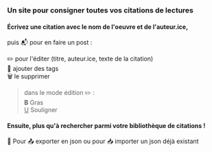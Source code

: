 ### Un site pour consigner toutes vos citations de lectures

#### Écrivez une citation avec le nom de l'oeuvre et de l'auteur.ice,
puis 📬 pour en faire un post :

✏️ pour l'éditer (titre, auteur.ice, texte de la citation) <br>
🔖 ajouter des tags <br>
🗑️ le supprimer

> dans le mode édition ✏️ :<br>
> <b>B</b> Gras<br>
> <u>U</u> Souligner<br>

#### Ensuite, plus qu'à rechercher parmi votre bibliothèque de citations !

📁 Pour 📤 exporter en json ou pour 📥 importer un json déjà existant
